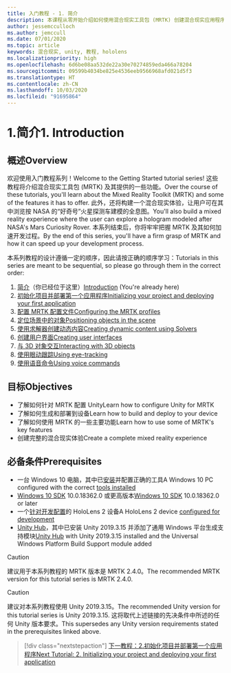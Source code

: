 ```yaml
---
title: 入门教程 - 1. 简介
description: 本课程从零开始介绍如何使用混合现实工具包 (MRTK) 创建混合现实应用程序。
author: jessemcculloch
ms.author: jemccull
ms.date: 07/01/2020
ms.topic: article
keywords: 混合现实, unity, 教程, hololens
ms.localizationpriority: high
ms.openlocfilehash: 6d6be08aa532de22a30e70274859eda466a78204
ms.sourcegitcommit: 09599b4034be825e4536eeb9566968afd021d5f3
ms.translationtype: HT
ms.contentlocale: zh-CN
ms.lasthandoff: 10/03/2020
ms.locfileid: "91695864"
---
```

# <a name="1-introduction"></a><span data-ttu-id="e2991-105">1.简介</span><span class="sxs-lookup"><span data-stu-id="e2991-105">1. Introduction</span></span>

## <a name="overview"></a><span data-ttu-id="e2991-106">概述</span><span class="sxs-lookup"><span data-stu-id="e2991-106">Overview</span></span>

<span data-ttu-id="e2991-107">欢迎使用入门教程系列！</span><span class="sxs-lookup"><span data-stu-id="e2991-107">Welcome to the Getting Started tutorial series!</span></span> <span data-ttu-id="e2991-108">这些教程将介绍混合现实工具包 (MRTK) 及其提供的一些功能。</span><span class="sxs-lookup"><span data-stu-id="e2991-108">Over the course of these tutorials, you'll learn about the Mixed Reality Toolkit (MRTK) and some of the features it has to offer.</span></span> <span data-ttu-id="e2991-109">此外，还将构建一个混合现实体验，让用户可在其中浏览按 NASA 的“好奇号”火星探测车建模的全息图。</span><span class="sxs-lookup"><span data-stu-id="e2991-109">You'll also build a mixed reality experience where the user can explore a hologram modeled after NASA's Mars Curiosity Rover.</span></span> <span data-ttu-id="e2991-110">本系列结束后，你将牢牢把握 MRTK 及其如何加速开发过程。</span><span class="sxs-lookup"><span data-stu-id="e2991-110">By the end of this series, you'll have a firm grasp of MRTK and how it can speed up your development process.</span></span>

<span data-ttu-id="e2991-111">本系列教程的设计遵循一定的顺序，因此请按正确的顺序学习：</span><span class="sxs-lookup"><span data-stu-id="e2991-111">Tutorials in this series are meant to be sequential, so please go through them in the correct order:</span></span>

1. <span data-ttu-id="e2991-112">[简介](mr-learning-base-01.md)（你已经位于这里）</span><span class="sxs-lookup"><span data-stu-id="e2991-112">[Introduction](mr-learning-base-01.md) (You're already here)</span></span>
2. [<span data-ttu-id="e2991-113">初始化项目并部署第一个应用程序</span><span class="sxs-lookup"><span data-stu-id="e2991-113">Initializing your project and deploying your first application</span></span>](mr-learning-base-02.md)
3. [<span data-ttu-id="e2991-114">配置 MRTK 配置文件</span><span class="sxs-lookup"><span data-stu-id="e2991-114">Configuring the MRTK profiles</span></span>](mr-learning-base-03.md)
4. [<span data-ttu-id="e2991-115">定位场景中的对象</span><span class="sxs-lookup"><span data-stu-id="e2991-115">Positioning objects in the scene</span></span>](mr-learning-base-04.md)
5. [<span data-ttu-id="e2991-116">使用求解器创建动态内容</span><span class="sxs-lookup"><span data-stu-id="e2991-116">Creating dynamic content using Solvers</span></span>](mr-learning-base-05.md)
6. [<span data-ttu-id="e2991-117">创建用户界面</span><span class="sxs-lookup"><span data-stu-id="e2991-117">Creating user interfaces</span></span>](mr-learning-base-06.md)
7. [<span data-ttu-id="e2991-118">与 3D 对象交互</span><span class="sxs-lookup"><span data-stu-id="e2991-118">Interacting with 3D objects</span></span>](mr-learning-base-07.md)
8. [<span data-ttu-id="e2991-119">使用眼动跟踪</span><span class="sxs-lookup"><span data-stu-id="e2991-119">Using eye-tracking</span></span>](mr-learning-base-08.md)
9. [<span data-ttu-id="e2991-120">使用语音命令</span><span class="sxs-lookup"><span data-stu-id="e2991-120">Using voice commands</span></span>](mr-learning-base-09.md)

## <a name="objectives"></a><span data-ttu-id="e2991-121">目标</span><span class="sxs-lookup"><span data-stu-id="e2991-121">Objectives</span></span>

* <span data-ttu-id="e2991-122">了解如何针对 MRTK 配置 Unity</span><span class="sxs-lookup"><span data-stu-id="e2991-122">Learn how to configure Unity for MRTK</span></span>
* <span data-ttu-id="e2991-123">了解如何生成和部署到设备</span><span class="sxs-lookup"><span data-stu-id="e2991-123">Learn how to build and deploy to your device</span></span>
* <span data-ttu-id="e2991-124">了解如何使用 MRTK 的一些主要功能</span><span class="sxs-lookup"><span data-stu-id="e2991-124">Learn how to use some of MRTK's key features</span></span>
* <span data-ttu-id="e2991-125">创建完整的混合现实体验</span><span class="sxs-lookup"><span data-stu-id="e2991-125">Create a complete mixed reality experience</span></span>

## <a name="prerequisites"></a><span data-ttu-id="e2991-126">必备条件</span><span class="sxs-lookup"><span data-stu-id="e2991-126">Prerequisites</span></span>

* <span data-ttu-id="e2991-127">一台 Windows 10 电脑，其中已[安装](../../install-the-tools.md)并配置正确的工具</span><span class="sxs-lookup"><span data-stu-id="e2991-127">A Windows 10 PC configured with the correct [tools installed](../../install-the-tools.md)</span></span>
* <span data-ttu-id="e2991-128">[Windows 10 SDK](https://developer.microsoft.com/windows/downloads/windows-10-sdk/) 10.0.18362.0 或更高版本</span><span class="sxs-lookup"><span data-stu-id="e2991-128">[Windows 10 SDK](https://developer.microsoft.com/windows/downloads/windows-10-sdk/) 10.0.18362.0 or later</span></span>
* <span data-ttu-id="e2991-129">一个[针对开发配置](../../platform-capabilities-and-apis/using-visual-studio.md#enabling-developer-mode)的 HoloLens 2 设备</span><span class="sxs-lookup"><span data-stu-id="e2991-129">A HoloLens 2 device [configured for development](../../platform-capabilities-and-apis/using-visual-studio.md#enabling-developer-mode)</span></span>
* <span data-ttu-id="e2991-130"><a href="https://docs.unity3d.com/Manual/GettingStartedInstallingHub.html" target="_blank">Unity Hub</a>，其中已安装 Unity 2019.3.15 并添加了通用 Windows 平台生成支持模块</span><span class="sxs-lookup"><span data-stu-id="e2991-130"><a href="https://docs.unity3d.com/Manual/GettingStartedInstallingHub.html" target="_blank">Unity Hub</a> with Unity 2019.3.15 installed and the Universal Windows Platform Build Support module added</span></span>

> [!CAUTION]
> <span data-ttu-id="e2991-131">建议用于本系列教程的 MRTK 版本是 MRTK 2.4.0。</span><span class="sxs-lookup"><span data-stu-id="e2991-131">The recommended MRTK version for this tutorial series is MRTK 2.4.0.</span></span>

> [!CAUTION]
> <span data-ttu-id="e2991-132">建议对本系列教程使用 Unity 2019.3.15。</span><span class="sxs-lookup"><span data-stu-id="e2991-132">The recommended Unity version for this tutorial series is Unity 2019.3.15.</span></span> <span data-ttu-id="e2991-133">这将取代上述链接的先决条件中所述的任何 Unity 版本要求。</span><span class="sxs-lookup"><span data-stu-id="e2991-133">This supersedes any Unity version requirements stated in the prerequisites linked above.</span></span>

> [!div class="nextstepaction"]
> [<span data-ttu-id="e2991-134">下一教程：2.初始化项目并部署第一个应用程序</span><span class="sxs-lookup"><span data-stu-id="e2991-134">Next Tutorial: 2. Initializing your project and deploying your first application</span></span>](mr-learning-base-02.md)

